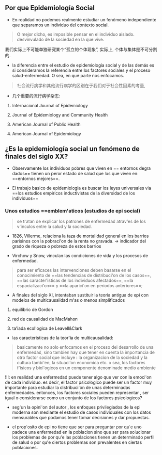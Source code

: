 ## Por que Epidemiología Social

* En realidad no podemos realmente estudiar un fenómeno independiente que separamos un individuo del contexto social.

> O mejor dicho, es imposible pensar en el individuo aislado. desvinvulado de la sociedad en la que vive.

我们实际上不可能单独研究某个“孤立的个体现象”, 实际上, 个体与集体是不可分割的.

* la diferencia entre el estudio de epidemiología social y de las demás es si consideramos la referencia entre los factores sociales y el proceso salud-enfermedad. O sea, en qué parte nos enfocamos.

> 社会流行病学和其他流行病学的区别在于我们对于社会性因素的考量,

  

* 几个重要的流行病学杂志:

1. Internacional Journal of Epidemiology

2. Journal of Epidemiology and Community Health

3. American Journal of Public Health

1. American Journal of Epidemiology

## ¿Es la epidemiología social un fenómeno de finales del siglo XX?

* Observamente los individuos pobres que viven en == entornos degra dados== tienen un peror estado de salud que los que viven en ==entornos mejores==.

* El trabajo basico de epidemiologia es buscar los leyes universales via ==los estudios empiricos inductivistas de la diversidad de los individuos==

### Unos estudios ==emblem'aticos (estudios de epi social)

> se tratan de explicar los patrones de enfermedad atrav'es de los v'inculos entre la salud y la sociedad.

* 1826, Villerme, relaciona la taza de mortalidad general en los barrios parisinos con la pobraci'on de la renta no gravada. -> indicador del grado de riqueza o pobreza de estos barrios

* Virchow y Snow, vinculan las condiciones de vida y los procesos de enfermedad.

> para ser eficaces las intervenciones deben basarse en el conocimiento de ==las tendencias de distribuci'on de los casos==, ==las caracter'isticas de los individuos afectados==, ==la espacializaci'on== y ==la aparici'on en periodos anteriores==;

* A finales del siglo XI, intentaban sustituir la teoria antigua de epi con modelos de multicausalidad m'as o menos simplificados

1. equilibrio de Gordon

2. red de causalidad de MacMahon

3. ta'iada ecol'ogica de Leavell&Clark

* las caracteristicas de la teor'ia de multicausalidad:

> basicamente no solo enfocamos en el proceso del desarrollo de una enfermedad, sino tambien hay que tener en cuenta la importancia de otro factor social que incluye : la organizacion de la sociedad y la cultura tambi'en, la situaci'on economica etc.
   o sea, los factores f'isicos y biol'ogicos en un componente denominade medio ambiente

!!!: en realidad una enfermedad puede tener algo que ver con la emoci'on de cada individuo. es decir, el factor psicologico puede ser un factor muy importante para estudiar la distribuci'on de unas determinadas enfermedades. entonces, los factores sociales pueden representar , ser igual o considerarse como un conjunto de los factores psicologicos?

* seg'un la opini'on del autor , los enfoques privilegiados de la epi moderna son mediante el estudio de casos individuales con los datos mensurables que podamos tener tomar decisiones y dar propuestas.

* el prop'osito de epi no tiene que ser para preguntar por qu'e uno padece una enfermedad en la poblacion sino que ser para solucionar los problemas de por qu'e las poblaciones tienen un determinado perfil de salud o por qu'e ciertos problemas son prevalentes en ciertas poblaciones.